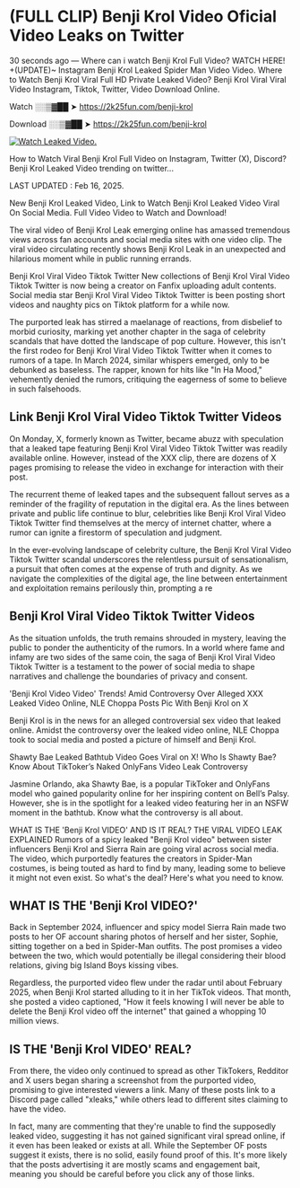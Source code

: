 # (FULL CLIP) Benji Krol Video Oficial Video Leaks on Twitter

30 seconds ago — Where can i watch Benji Krol Full Video? WATCH HERE! +(UPDATE)~ Instagram Benji Krol Leaked Spider Man Video Video. Where to Watch Benji Krol Viral Full HD Private Leaked Video? Benji Krol Viral Viral Video Instagram, Tiktok, Twitter, Video Download Online.

Watch ░░▒▓██ ➤ https://2k25fun.com/benji-krol

Download ░░▒▓██ ➤ https://2k25fun.com/benji-krol

[![Watch Leaked Video.](https://miro.medium.com/v2/resize:fit:828/format:webp/1*cilzJN44JGOrTw9NJCrNHA.gif "Watch Leaked Video")](https://2k25fun.com/benji-krol)

How to Watch Viral Benji Krol Full Video on Instagram, Twitter (X), Discord? Benji Krol Leaked Video trending on twitter...

LAST UPDATED : Feb 16, 2025.

New Benji Krol Leaked Video, Link to Watch Benji Krol Leaked Video Viral On Social Media. Full Video Video to Watch and Download!

The viral video of Benji Krol Leak emerging online has amassed tremendous views across fan accounts and social media sites with one video clip. The viral video circulating recently shows Benji Krol Leak in an unexpected and hilarious moment while in public running errands.

Benji Krol Viral Video Tiktok Twitter New collections of Benji Krol Viral Video Tiktok Twitter is now being a creator on Fanfix uploading adult contents. Social media star Benji Krol Viral Video Tiktok Twitter is been posting short videos and naughty pics on Tiktok platform for a while now.

The purported leak has stirred a maelanage of reactions, from disbelief to morbid curiosity, marking yet another chapter in the saga of celebrity scandals that have dotted the landscape of pop culture. However, this isn't the first rodeo for Benji Krol Viral Video Tiktok Twitter when it comes to rumors of a tape. In March 2024, similar whispers emerged, only to be debunked as baseless. The rapper, known for hits like "In Ha Mood," vehemently denied the rumors, critiquing the eagerness of some to believe in such falsehoods.

## Link Benji Krol Viral Video Tiktok Twitter Videos

On Monday, X, formerly known as Twitter, became abuzz with speculation that a leaked tape featuring Benji Krol Viral Video Tiktok Twitter was readily available online. However, instead of the XXX clip, there are dozens of X pages promising to release the video in exchange for interaction with their post.

The recurrent theme of leaked tapes and the subsequent fallout serves as a reminder of the fragility of reputation in the digital era. As the lines between private and public life continue to blur, celebrities like Benji Krol Viral Video Tiktok Twitter find themselves at the mercy of internet chatter, where a rumor can ignite a firestorm of speculation and judgment.

In the ever-evolving landscape of celebrity culture, the Benji Krol Viral Video Tiktok Twitter scandal underscores the relentless pursuit of sensationalism, a pursuit that often comes at the expense of truth and dignity. As we navigate the complexities of the digital age, the line between entertainment and exploitation remains perilously thin, prompting a re

##  Benji Krol Viral Video Tiktok Twitter Videos

As the situation unfolds, the truth remains shrouded in mystery, leaving the public to ponder the authenticity of the rumors. In a world where fame and infamy are two sides of the same coin, the saga of Benji Krol Viral Video Tiktok Twitter is a testament to the power of social media to shape narratives and challenge the boundaries of privacy and consent.

'Benji Krol Video Video' Trends! Amid Controversy Over Alleged XXX Leaked Video Online, NLE Choppa Posts Pic With Benji Krol on X

Benji Krol is in the news for an alleged controversial sex video that leaked online. Amidst the controversy over the leaked video online, NLE Choppa took to social media and posted a picture of himself and Benji Krol.

Shawty Bae Leaked Bathtub Video Goes Viral on X! Who Is Shawty Bae? Know About TikToker’s Naked OnlyFans Video Leak Controversy

Jasmine Orlando, aka Shawty Bae, is a popular TikToker and OnlyFans model who gained popularity online for her inspiring content on Bell’s Palsy. However, she is in the spotlight for a leaked video featuring her in an NSFW moment in the bathtub. Know what the controversy is all about.

WHAT IS THE 'Benji Krol VIDEO' AND IS IT REAL? THE VIRAL VIDEO LEAK EXPLAINED Rumors of a spicy leaked "Benji Krol video" between sister influencers Benji Krol and Sierra Rain are going viral across social media. The video, which purportedly features the creators in Spider-Man costumes, is being touted as hard to find by many, leading some to believe it might not even exist. So what's the deal? Here's what you need to know.

## WHAT IS THE 'Benji Krol VIDEO?'

Back in September 2024, influencer and spicy model Sierra Rain made two posts to her OF account sharing photos of herself and her sister, Sophie, sitting together on a bed in Spider-Man outfits. The post promises a video between the two, which would potentially be illegal considering their blood relations, giving big Island Boys kissing vibes.

Regardless, the purported video flew under the radar until about February 2025, when Benji Krol started alluding to it in her TikTok videos. That month, she posted a video captioned, "How it feels knowing I will never be able to delete the Benji Krol video off the internet" that gained a whopping 10 million views.

## IS THE 'Benji Krol VIDEO' REAL?

From there, the video only continued to spread as other TikTokers, Redditor and X users began sharing a screenshot from the purported video, promising to give interested viewers a link. Many of these posts link to a Discord page called "xleaks," while others lead to different sites claiming to have the video.

In fact, many are commenting that they're unable to find the supposedly leaked video, suggesting it has not gained significant viral spread online, if it even has been leaked or exists at all. While the September OF posts suggest it exists, there is no solid, easily found proof of this. It's more likely that the posts advertising it are mostly scams and engagement bait, meaning you should be careful before you click any of those links.